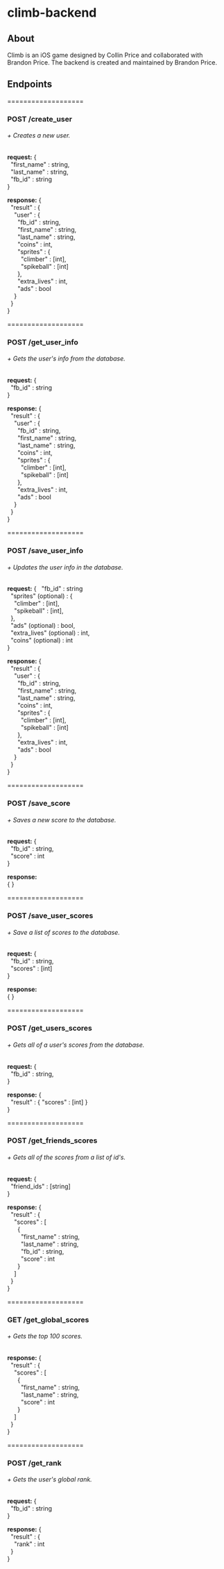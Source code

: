 # climb-backend
## About
Climb is an iOS game designed by Collin Price and collaborated with Brandon Price. The backend is created and maintained by Brandon Price.  

## Endpoints

===================
### POST /create_user
###### + Creates a new user.
**request:**
{  
&nbsp;&nbsp;"first_name"  :   string,  
&nbsp;&nbsp;"last_name"   :   string,  
&nbsp;&nbsp;"fb_id"       :   string  
}  

**response:**
{  
&nbsp;&nbsp;"result" : {  
&nbsp;&nbsp;&nbsp;&nbsp;"user" : {  
&nbsp;&nbsp;&nbsp;&nbsp;&nbsp;&nbsp;"fb_id" : string,  
&nbsp;&nbsp;&nbsp;&nbsp;&nbsp;&nbsp;"first_name" : string,  
&nbsp;&nbsp;&nbsp;&nbsp;&nbsp;&nbsp;"last_name" : string,  
&nbsp;&nbsp;&nbsp;&nbsp;&nbsp;&nbsp;"coins" : int,  
&nbsp;&nbsp;&nbsp;&nbsp;&nbsp;&nbsp;"sprites" : {  
&nbsp;&nbsp;&nbsp;&nbsp;&nbsp;&nbsp;&nbsp;&nbsp;"climber" : [int],  
&nbsp;&nbsp;&nbsp;&nbsp;&nbsp;&nbsp;&nbsp;&nbsp;"spikeball" : [int]  
&nbsp;&nbsp;&nbsp;&nbsp;&nbsp;&nbsp;},  
&nbsp;&nbsp;&nbsp;&nbsp;&nbsp;&nbsp;"extra_lives" : int,  
&nbsp;&nbsp;&nbsp;&nbsp;&nbsp;&nbsp;"ads" : bool  
&nbsp;&nbsp;&nbsp;&nbsp;}  
&nbsp;&nbsp;}  
}  

===================
### POST /get_user_info
###### + Gets the user's info from the database.
**request:**
{  
&nbsp;&nbsp;"fb_id"  :   string  
}  

**response:**
{  
&nbsp;&nbsp;"result" : {  
&nbsp;&nbsp;&nbsp;&nbsp;"user" : {  
&nbsp;&nbsp;&nbsp;&nbsp;&nbsp;&nbsp;"fb_id" : string,  
&nbsp;&nbsp;&nbsp;&nbsp;&nbsp;&nbsp;"first_name" : string,  
&nbsp;&nbsp;&nbsp;&nbsp;&nbsp;&nbsp;"last_name" : string,  
&nbsp;&nbsp;&nbsp;&nbsp;&nbsp;&nbsp;"coins" : int,  
&nbsp;&nbsp;&nbsp;&nbsp;&nbsp;&nbsp;"sprites" : {  
&nbsp;&nbsp;&nbsp;&nbsp;&nbsp;&nbsp;&nbsp;&nbsp;"climber" : [int],  
&nbsp;&nbsp;&nbsp;&nbsp;&nbsp;&nbsp;&nbsp;&nbsp;"spikeball" : [int]  
&nbsp;&nbsp;&nbsp;&nbsp;&nbsp;&nbsp;},  
&nbsp;&nbsp;&nbsp;&nbsp;&nbsp;&nbsp;"extra_lives" : int,  
&nbsp;&nbsp;&nbsp;&nbsp;&nbsp;&nbsp;"ads" : bool  
&nbsp;&nbsp;&nbsp;&nbsp;}  
&nbsp;&nbsp;}  
}  

===================
### POST /save_user_info
###### + Updates the user info in the database.
**request:**
{
&nbsp;&nbsp;"fb_id"  :   string  
&nbsp;&nbsp;"sprites" (optional) :   {  
&nbsp;&nbsp;&nbsp;&nbsp;"climber" : [int],  
&nbsp;&nbsp;&nbsp;&nbsp;"spikeball" : [int],  
&nbsp;&nbsp;},  
&nbsp;&nbsp;"ads" (optional) : bool,  
&nbsp;&nbsp;"extra_lives" (optional) : int,  
&nbsp;&nbsp;"coins" (optional) : int  
}

**response:**
{  
&nbsp;&nbsp;"result" : {  
&nbsp;&nbsp;&nbsp;&nbsp;"user" : {  
&nbsp;&nbsp;&nbsp;&nbsp;&nbsp;&nbsp;"fb_id" : string,  
&nbsp;&nbsp;&nbsp;&nbsp;&nbsp;&nbsp;"first_name" : string,  
&nbsp;&nbsp;&nbsp;&nbsp;&nbsp;&nbsp;"last_name" : string,  
&nbsp;&nbsp;&nbsp;&nbsp;&nbsp;&nbsp;"coins" : int,  
&nbsp;&nbsp;&nbsp;&nbsp;&nbsp;&nbsp;"sprites" : {  
&nbsp;&nbsp;&nbsp;&nbsp;&nbsp;&nbsp;&nbsp;&nbsp;"climber" : [int],  
&nbsp;&nbsp;&nbsp;&nbsp;&nbsp;&nbsp;&nbsp;&nbsp;"spikeball" : [int]  
&nbsp;&nbsp;&nbsp;&nbsp;&nbsp;&nbsp;},  
&nbsp;&nbsp;&nbsp;&nbsp;&nbsp;&nbsp;"extra_lives" : int,  
&nbsp;&nbsp;&nbsp;&nbsp;&nbsp;&nbsp;"ads" : bool  
&nbsp;&nbsp;&nbsp;&nbsp;}  
&nbsp;&nbsp;}  
}  

===================
### POST /save_score
###### + Saves a new score to the database.
**request:**
{  
&nbsp;&nbsp;"fb_id"  :   string,  
&nbsp;&nbsp;"score"   :   int  
}  

**response:**  
{ }  

===================
### POST /save_user_scores
###### + Save a list of scores to the database.
**request:**
{  
&nbsp;&nbsp;"fb_id"  :   string,  
&nbsp;&nbsp;"scores"   :   [int]  
}  

**response:**  
{ }  

===================
### POST /get_users_scores
###### + Gets all of a user's scores from the database.
**request:**
{  
&nbsp;&nbsp;"fb_id"  :   string,  
}  

**response:**
{  
&nbsp;&nbsp;"result"   :  {   "scores"   :   [int]  }  
}  

===================
### POST /get_friends_scores
###### + Gets all of the scores from a list of id's.
**request:**
{  
&nbsp;&nbsp;"friend_ids" : [string]  
}  

**response:**
{  
&nbsp;&nbsp;"result" : {  
&nbsp;&nbsp;&nbsp;&nbsp;"scores" : [  
&nbsp;&nbsp;&nbsp;&nbsp;&nbsp;&nbsp;{  
&nbsp;&nbsp;&nbsp;&nbsp;&nbsp;&nbsp;&nbsp;&nbsp;"first_name" : string,  
&nbsp;&nbsp;&nbsp;&nbsp;&nbsp;&nbsp;&nbsp;&nbsp;"last_name" : string,  
&nbsp;&nbsp;&nbsp;&nbsp;&nbsp;&nbsp;&nbsp;&nbsp;"fb_id" : string,  
&nbsp;&nbsp;&nbsp;&nbsp;&nbsp;&nbsp;&nbsp;&nbsp;"score" : int  
&nbsp;&nbsp;&nbsp;&nbsp;&nbsp;&nbsp;}  
&nbsp;&nbsp;&nbsp;&nbsp;]  
&nbsp;&nbsp;}  
}  

===================
### GET /get_global_scores
###### + Gets the top 100 scores.

**response:**
{  
&nbsp;&nbsp;"result" : {  
&nbsp;&nbsp;&nbsp;&nbsp;"scores" : [  
&nbsp;&nbsp;&nbsp;&nbsp;&nbsp;&nbsp;{  
&nbsp;&nbsp;&nbsp;&nbsp;&nbsp;&nbsp;&nbsp;&nbsp;"first_name" : string,  
&nbsp;&nbsp;&nbsp;&nbsp;&nbsp;&nbsp;&nbsp;&nbsp;"last_name" : string,  
&nbsp;&nbsp;&nbsp;&nbsp;&nbsp;&nbsp;&nbsp;&nbsp;"score" : int  
&nbsp;&nbsp;&nbsp;&nbsp;&nbsp;&nbsp;}  
&nbsp;&nbsp;&nbsp;&nbsp;]  
&nbsp;&nbsp;}  
}  

===================
### POST /get_rank
###### + Gets the user's global rank.
**request:**
{  
&nbsp;&nbsp;"fb_id" : string  
}  

**response:**
{  
&nbsp;&nbsp;"result" : {  
&nbsp;&nbsp;&nbsp;&nbsp;"rank" : int  
&nbsp;&nbsp;}  
}  
